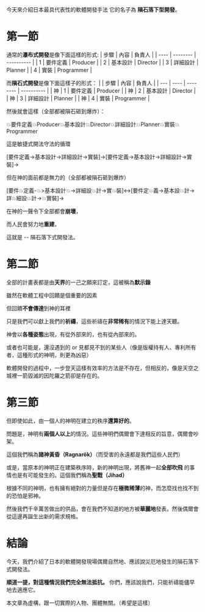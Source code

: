 今天來介紹日本最具代表性的軟體開發手法
它的名子為 **隕石落下型開發**。

# 第一節

通常的**瀑布式開發**是像下面這樣的形式:
| 步驟 | 內容     | 負責人     |
| ---- | -------- | ---------- |
| 1    | 要件定義 | Producer   |
| 2    | 基本設計 | Director   |
| 3    | 詳細設計 | Planner    |
| 4    | 實裝     | Programmer |


而**隕石式開發**是像下面這樣子的形式：
|     | 步驟 | 內容     | 負責人     |
| --- | ---- | -------- | ---------- |
| 神  | 1    | 要件定義 | Producer   |
| 神  | 2    | 基本設計 | Director   |
| 神  | 3    | 詳細設計 | Planner    |
| 神  | 4    | 實裝     | Programmer |

然後就會這樣（全部都被隕石砸到爆炸）：

💥要件定義💥Producer💥基本設計💥Director💥詳細設計💥Planner💥實裝💥Programmer

這是敏捷式開法守法的循環

[要件定義->基本設計->詳細設計->實裝]->[要件定義->基本設計->詳細設計->實裝]->

但在神的面前都是無力的（全部都被隕石砸到爆炸）

[要件💥定義-💥>基本設計💥->詳細設💥計->實💥裝]<->[要件定💥義->基本設💥計->詳💥細設💥計->💥實裝]->

在神的一聲令下全部都會**崩壞**，

而人民會努力地**重建**，

這就是 -- 隕石落下式開發法。

# 第二節

全部的計畫表都是由**天界**的一己之願來訂定，這被稱為**默示錄**

雖然在軟體工程中回饋是個重要的因素

但回饋**不會傳達**到神的耳裡

只是我們可以獻上我們的**祈禱**，這些祈禱在**非常稀有**的情況下能上達天聽。

神會以**各種姿態**出現，有從外部來的，也有從內部來的。

或者也可能是，還沒遇到的 or 見都見不到的某些人（像是版權持有人、專利所有者，這種形式的神明，則更為凶惡）

軟體開發的過程中，一步登天這樣有效率的方法是不存在，但相反的，像是天空之城裡一箭毀滅的因陀羅之箭卻是存在的。

# 第三節

但即使如此，由一個人的神明在建立的秩序**還算好的**。

問題是，神明有**兩個人以上**的情況。這些神明們偶爾會下達相反的旨意，偶爾會吵架。

這個我們稱為**諸神黃昏（Ragnarök）**（而受害的永遠都是我們這些人民們）

或是，當原本的神明正在建築秩序時，新的神明出現，將舊神一起**全部吹飛**
的事情也是有可能發生的。這個我們稱為**聖戰（Jihad）**

根據不同的神明，也有擁有絕對的力量但是存在**極微稀薄**的神，而怎麼找也找不到的恐怕是邪神。

然後我們千辛萬苦做出的供品，會在我們不知道的地方被**華麗地**發表。然後偶爾會從這邊再誕生出新的需求規格。

# 結論

今天，我們介紹了日本的軟體開發現場偶爾自然地、應該說災厄地發生的隕石落下式開發法。

**順道一提，對這種情況我們完全無法抵抗。** 你們，應該說我們，只能祈禱能儘早地去適應它。

本文章為虛構，跟一切實際的人物、團體無關。（希望是這樣）
